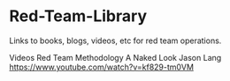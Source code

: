 # Red-Team-Library
Links to books, blogs, videos, etc for red team operations.

Videos
Red Team Methodology A Naked Look Jason Lang
https://www.youtube.com/watch?v=kf829-tm0VM

